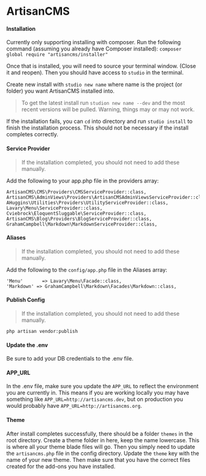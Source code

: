 # ArtisanCMS

#### Installation

Currently only supporting installing with composer. Run the following command (assuming you already have Composer installed):
`composer global require "artisancms/installer"`

Once that is installed, you will need to source your terminal window. (Close it and reopen). Then you should have access to `studio` in the terminal.

Create new install with `studio new name` where name is the project (or folder) you want ArtisanCMS installed into.

> To get the latest install run `studion new name --dev` and the most recent versions will be pulled. Warning, things may or may not work.

If the installation fails, you can `cd` into directory and run `studio install` to finish the installation process. This should not be necessary if the install completes correctly.

#### Service Provider

> If the installation completed, you should not need to add these manually.

Add the following to your app.php file in the providers array:

```
ArtisanCMS\CMS\Providers\CMSServiceProvider::class,
ArtisanCMS\AdminViews\Providers\ArtisanCMSAdminViewsServiceProvider::class,
AHuggins\Utilities\Providers\UtilityServiceProvider::class,
Lavary\Menu\ServiceProvider::class,
Cviebrock\EloquentSluggable\ServiceProvider::class,
ArtisanCMS\Blog\Providers\BlogServiceProvider::class,
GrahamCampbell\Markdown\MarkdownServiceProvider::class,
```

#### Aliases

> If the installation completed, you should not need to add these manually.

Add the following to the `config/app.php` file in the Aliases array:

```
'Menu'       => Lavary\Menu\Facade::class,
'Markdown' => GrahamCampbell\Markdown\Facades\Markdown::class,
```


#### Publish Config

> If the installation completed, you should not need to add these manually.

`php artisan vendor:publish`

#### Update the .env

Be sure to add your DB credentials to the .env file.

#### APP_URL

In the .env file, make sure you update the `APP_URL` to reflect the environment you are currently in. This means if you are working locally you may have something like `APP_URL=http://artisancms.dev`, but on production you would probably have `APP_URL=http://artisancms.org`.

#### Theme

After install completes successfully, there should be a folder `themes` in the root directory. Create a theme folder in here, keep the name lowercase. This is where all your theme blade files will go. Then you simply need to update the `artisancms.php` file in the config directory. Update the `theme` key with the name of your new theme. Then make sure that you have the correct files created for the add-ons you have installed.

